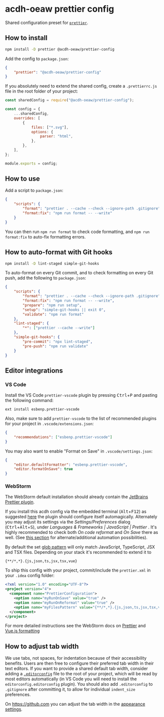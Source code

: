 # acdh-oeaw prettier config

Shared configuration preset for [`prettier`](https://prettier.io/).

## How to install

```bash
npm install -D prettier @acdh-oeaw/prettier-config
```

Add the config to `package.json`:

```json
{
	"prettier": "@acdh-oeaw/prettier-config"
}
```

If you absolutely need to extend the shared config, create a `.prettierrc.js` file in the root
folder of your project:

```js
const sharedConfig = require("@acdh-oeaw/prettier-config");

const config = {
	...sharedConfig,
	overrides: [
		{
			files: ["*.svg"],
			options: {
				parser: "html",
			},
		},
	],
};

module.exports = config;
```

## How to use

Add a script to `package.json`:

```json
{
	"scripts": {
		"format": "prettier . --cache --check --ignore-path .gitignore",
		"format:fix": "npm run format -- --write"
	}
}
```

You can then run `npm run format` to check code formatting, and `npm run format:fix` to auto-fix
formatting errors.

## How to auto-format with Git hooks

```bash
npm install -D lint-staged simple-git-hooks
```

To auto-format on every Git commit, and to check formatting on every Git push, add the following to
`package.json`:

```json
{
	"scripts": {
		"format": "prettier . --cache --check --ignore-path .gitignore",
		"format:fix": "npm run format -- --write",
		"prepare": "npm run setup",
		"setup": "simple-git-hooks || exit 0",
		"validate": "npm run format"
	},
	"lint-staged": {
		"*": ["prettier --cache --write"]
	},
	"simple-git-hooks": {
		"pre-commit": "npx lint-staged",
		"pre-push": "npm run validate"
	}
}
```

## Editor integrations

### VS Code

Install the VS Code `prettier-vscode` plugin by pressing <kbd>Ctrl</kbd>+<kbd>P</kbd> and pasting
the following command:

```
ext install esbenp.prettier-vscode
```

Also, make sure to add `prettier-vscode` to the list of recommended plugins for your project in
`.vscode/extensions.json`:

```json
{
	"recommendations": ["esbenp.prettier-vscode"]
}
```

You may also want to enable "Format on Save" in `.vscode/settings.json`:

```json
{
	"editor.defaultFormatter": "esbenp.prettier-vscode",
	"editor.formatOnSave": true
}
```

### WebStorm

The WebStorm default installation should already contain the [JetBrains Prettier plugin](https://plugins.jetbrains.com/plugin/10456-prettier).

If you install this acdh config via the embedded terminal (<kbd>Alt</kbd>+<kbd>F12</kbd>) as suggested [here](#how-to-install) the plugin should configure itself automagically. Alternately you may adjust its settings via the *Settings/Preferences* dialog (<kbd>Ctrl</kbd>+<kbd>Alt</kbd>+<kbd>S</kbd>), under *Languages & Frameworks | JavaScript | Prettier* . It's  highly recommended to check both *On code reformat* and *On Save* there as well. (See [this section](#how-to-auto-format-with-git-hooks) for alternate/additional automation possibilities).

By default the set [glob pattern](https://github.com/isaacs/node-glob#glob-primer) will only match JavaScript, TypeScript, JSX and TSX files. Depending on your stack it's recommended to extend it to

```glob
{**/*,*}.{js,json,ts,jsx,tsx,vue}
```
To ship this config with your project, commit/include the `prettier.xml` in your `.idea` config folder:

```xml
<?xml version="1.0" encoding="UTF-8"?>
<project version="4">
  <component name="PrettierConfiguration">
    <option name="myRunOnSave" value="true" />
    <option name="myRunOnReformat" value="true" />
    <option name="myFilesPattern" value="{**/*,*}.{js,json,ts,jsx,tsx,vue,css,scss,sass}" />
  </component>
</project>
```

For more detailed instructions see the WebStorm docs on [Prettier](https://www.jetbrains.com/help/webstorm/prettier.html) and [Vue.js formatting](https://www.jetbrains.com/help/webstorm/vue-js.html#ws_vue_formatting)

## How to adjust tab width

We use tabs, not spaces, for indentation because of their accessibility benefits. Users are then
free to configure their preferred tab width in their text editors. If you want to provide a shared
default tab width, consider adding a [`.editorconfig`](https://editorconfig.org/) file to the root
of your project, which will be read by most editors automatically (in VS Code you will need to
install the `editorconfig.editorconfig` plugin). You should also add `.editorconfig` to `.gitignore`
after committing it, to allow for individual `indent_size` preferences.

On <https://github.com> you can adjust the tab width in the
[appearance settings](https://github.com/settings/appearance#tab-size-heading).
